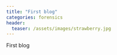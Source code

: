 ```yaml
---
title: "First blog"
categories: forensics
header:
  teaser: /assets/images/strawberry.jpg
---
```



First blog